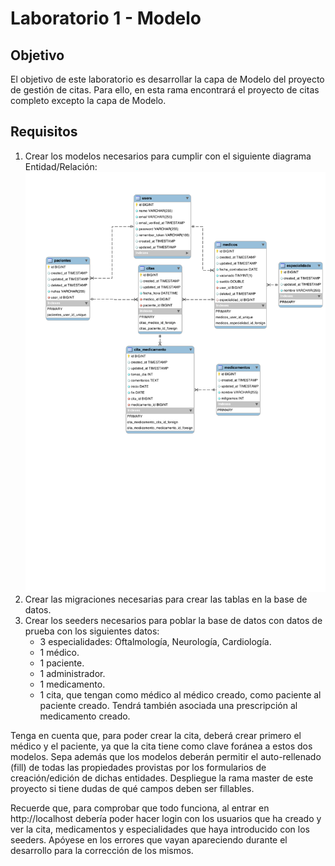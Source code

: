 # Laboratorio 1 - Modelo

## Objetivo

El objetivo de este laboratorio es desarrollar la capa de Modelo del proyecto de gestión de citas.
Para ello, en esta rama encontrará el proyecto de citas completo excepto la capa de Modelo.

## Requisitos

1. Crear los modelos necesarios para cumplir con el siguiente diagrama Entidad/Relación:
![diagrama-er-citas-cgis.svg](public%2Fdiagrama-er-citas-cgis.svg)
2. Crear las migraciones necesarias para crear las tablas en la base de datos.
3. Crear los seeders necesarios para poblar la base de datos con datos de prueba con los siguientes datos:
    - 3 especialidades: Oftalmología, Neurología, Cardiología.
    - 1 médico.
    - 1 paciente.
    - 1 administrador.
    - 1 medicamento.
    - 1 cita, que tengan como médico al médico creado, como paciente al paciente creado. Tendrá también asociada una prescripción al medicamento creado.

Tenga en cuenta que, para poder crear la cita, deberá crear primero el médico y el paciente, ya que la cita tiene como clave foránea a estos dos modelos.
Sepa además que los modelos deberán permitir el auto-rellenado (fill) de todas las propiedades provistas por los formularios de creación/edición de dichas entidades. Despliegue la rama master de este proyecto si tiene dudas de qué campos deben ser fillables.

Recuerde que, para comprobar que todo funciona, al entrar en http://localhost debería poder hacer login con los usuarios que ha creado y ver la cita, medicamentos y especialidades que haya introducido con los seeders.
Apóyese en los errores que vayan apareciendo durante el desarrollo para la corrección de los mismos.

